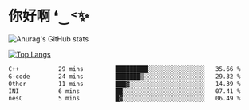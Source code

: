 # 你好啊 ❛‿˂✨

![Anurag's GitHub stats](https://github-readme-stats.vercel.app/api?username=ZombieFly&count_private=true&show_icons=true)

[![Top Langs](https://github-readme-stats.vercel.app/api/top-langs/?username=ZombieFly&layout=compact&count_private=true&hide=Ruby,makefile)](https://github.com/anuraghazra/github-readme-stats)

<!--START_SECTION:waka-->

```txt
C++           29 mins         █████████░░░░░░░░░░░░░░░░   35.66 %
G-code        24 mins         ███████▒░░░░░░░░░░░░░░░░░   29.32 %
Other         11 mins         ███▓░░░░░░░░░░░░░░░░░░░░░   14.39 %
INI           6 mins          ██░░░░░░░░░░░░░░░░░░░░░░░   07.41 %
nesC          5 mins          █▓░░░░░░░░░░░░░░░░░░░░░░░   06.49 %
```

<!--END_SECTION:waka-->
